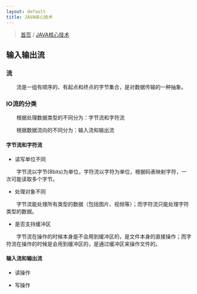 ```yaml
---
layout: default
title: JAVA核心技术
---
```


> [首页](/index.html) / [JAVA核心技术](/development/core-java-index.html)

## 输入输出流

### 流

&emsp;&emsp;流是一组有顺序的、有起点和终点的字节集合，是对数据传输的一种抽象。

### IO流的分类

&emsp;&emsp;根据处理数据类型的不同分为：字节流和字符流

&emsp;&emsp;根据数据流向的不同分为：输入流和输出流
    
#### 字节流和字符流

- 读写单位不同

&emsp;&emsp;字节流以字节(8bits)为单位，字符流以字符为单位，根据码表映射字符，一次可能读取多个字节。
    
- 处理对象不同
    
&emsp;&emsp;字节流能处理所有类型的数据（包括图片、视频等）；而字符流只能处理字符类型的数据。
    
- 是否支持缓冲区

&emsp;&emsp;字节流在操作的时候本身是不会用到缓冲区的，是文件本身的直接操作；而字符流在操作的时候是会用到缓冲区的，是通过缓冲区来操作文件的。

#### 输入流和输出流

- 读操作

- 写操作

